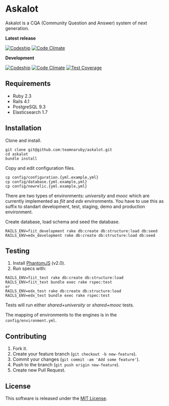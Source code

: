 # Askalot

Askalot is a CQA (Community Question and Answer) system of next generation.

**Latest release**

[![Codeship](https://img.shields.io/codeship/ed259b90-587a-0133-afb6-26e98ecb9625/master.svg)](https://codeship.com/projects/109682)  [![Code Climate](https://codeclimate.com/github/AskalotCQA/askalot/badges/gpa.svg)](https://codeclimate.com/github/AskalotCQA/askalot)

**Development**

[![Codeship](https://img.shields.io/codeship/ed259b90-587a-0133-afb6-26e98ecb9625/gama.svg)](https://codeship.com/projects/109682)  [![Code Climate](https://codeclimate.com/repos/5710ad164c2a41314500449b/badges/f0124b8f7e331110e733/gpa.svg)](https://codeclimate.com/repos/5710ad164c2a41314500449b/feed)  [![Test Coverage](https://codeclimate.com/repos/5710ad164c2a41314500449b/badges/f0124b8f7e331110e733/coverage.svg)](https://codeclimate.com/repos/5710ad164c2a41314500449b/coverage)

## Requirements

* Ruby 2.3
* Rails 4.1
* PostgreSQL 9.3
* Elasticsearch 1.7

## Installation

Clone and install.

```
git clone git@github.com:teamnaruby/askalot.git
cd askalot
bundle install
```

Copy and edit configuration files.

```
cp config/configuration.{yml.example,yml}
cp config/database.{yml.example,yml}
cp config/newrelic.{yml.example,yml}
```

There are two types of environments: *university* and *mooc* which are currently implemented as *fiit* and *edx* environments.
You have to use this as suffix to standart development, test, staging, demo and production environment.

Create database, load schema and seed the database.

```
RAILS_ENV=fiit_development rake db:create db:structure:load db:seed
RAILS_ENV=edx_development rake db:create db:structure:load db:seed
```

## Testing

1. Install [PhantomJS](http://phantomjs.org/) (v2.0).
2. Run specs with:

```
RAILS_ENV=fiit_test rake db:create db:structure:load
RAILS_ENV=fiit_test bundle exec rake rspec:test
or
RAILS_ENV=edx_test rake db:create db:structure:load
RAILS_ENV=edx_test bundle exec rake rspec:test
```

Tests will run either *shared+university* or *shared+mooc* tests.

The mapping of environments to the engines is in the `config/environment.yml`.

## Contributing

1. Fork it.
2. Create your feature branch (`git checkout -b new-feature`).
3. Commit your changes (`git commit -am 'Add some feature'`).
4. Push to the branch (`git push origin new-feature`).
5. Create new Pull Request.

## License

This software is released under the [MIT License](LICENSE.md).
